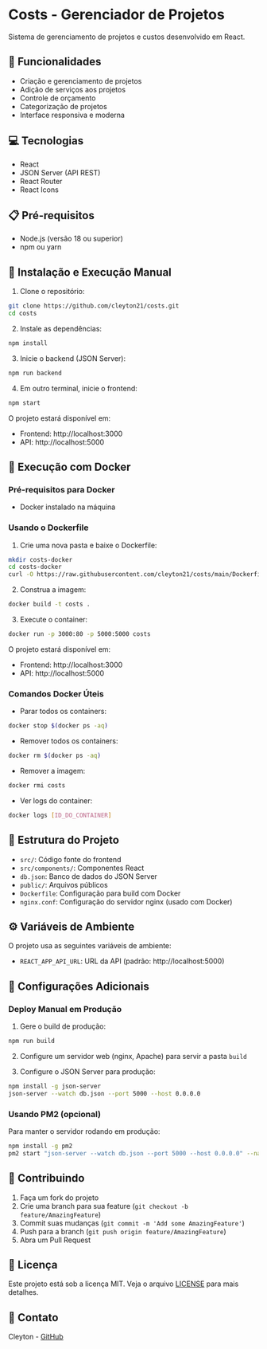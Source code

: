 # Costs - Gerenciador de Projetos

Sistema de gerenciamento de projetos e custos desenvolvido em React.

## 🚀 Funcionalidades

- Criação e gerenciamento de projetos
- Adição de serviços aos projetos
- Controle de orçamento
- Categorização de projetos
- Interface responsiva e moderna

## 💻 Tecnologias

- React
- JSON Server (API REST)
- React Router
- React Icons

## 📋 Pré-requisitos

- Node.js (versão 18 ou superior)
- npm ou yarn

## 🔧 Instalação e Execução Manual

1. Clone o repositório:
```bash
git clone https://github.com/cleyton21/costs.git
cd costs
```

2. Instale as dependências:
```bash
npm install
```

3. Inicie o backend (JSON Server):
```bash
npm run backend
```

4. Em outro terminal, inicie o frontend:
```bash
npm start
```

O projeto estará disponível em:
- Frontend: http://localhost:3000
- API: http://localhost:5000

## 🐳 Execução com Docker

### Pré-requisitos para Docker
- Docker instalado na máquina

### Usando o Dockerfile

1. Crie uma nova pasta e baixe o Dockerfile:
```bash
mkdir costs-docker
cd costs-docker
curl -O https://raw.githubusercontent.com/cleyton21/costs/main/Dockerfile
```

2. Construa a imagem:
```bash
docker build -t costs .
```

3. Execute o container:
```bash
docker run -p 3000:80 -p 5000:5000 costs
```

O projeto estará disponível em:
- Frontend: http://localhost:3000
- API: http://localhost:5000

### Comandos Docker Úteis

- Parar todos os containers:
```bash
docker stop $(docker ps -aq)
```

- Remover todos os containers:
```bash
docker rm $(docker ps -aq)
```

- Remover a imagem:
```bash
docker rmi costs
```

- Ver logs do container:
```bash
docker logs [ID_DO_CONTAINER]
```

## 📁 Estrutura do Projeto

- `src/`: Código fonte do frontend
- `src/components/`: Componentes React
- `db.json`: Banco de dados do JSON Server
- `public/`: Arquivos públicos
- `Dockerfile`: Configuração para build com Docker
- `nginx.conf`: Configuração do servidor nginx (usado com Docker)

## ⚙️ Variáveis de Ambiente

O projeto usa as seguintes variáveis de ambiente:
- `REACT_APP_API_URL`: URL da API (padrão: http://localhost:5000)

## 📝 Configurações Adicionais

### Deploy Manual em Produção

1. Gere o build de produção:
```bash
npm run build
```

2. Configure um servidor web (nginx, Apache) para servir a pasta `build`

3. Configure o JSON Server para produção:
```bash
npm install -g json-server
json-server --watch db.json --port 5000 --host 0.0.0.0
```

### Usando PM2 (opcional)

Para manter o servidor rodando em produção:

```bash
npm install -g pm2
pm2 start "json-server --watch db.json --port 5000 --host 0.0.0.0" --name "costs-api"
```

## 🤝 Contribuindo

1. Faça um fork do projeto
2. Crie uma branch para sua feature (`git checkout -b feature/AmazingFeature`)
3. Commit suas mudanças (`git commit -m 'Add some AmazingFeature'`)
4. Push para a branch (`git push origin feature/AmazingFeature`)
5. Abra um Pull Request

## 📄 Licença

Este projeto está sob a licença MIT. Veja o arquivo [LICENSE](LICENSE) para mais detalhes.

## 📧 Contato

Cleyton - [GitHub](https://github.com/cleyton21)
